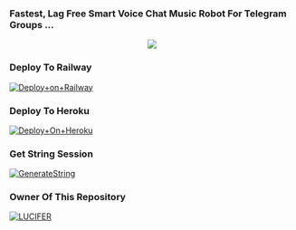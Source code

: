 ### Fastest, Lag Free Smart Voice Chat Music Robot For Telegram Groups ...


<p align="center"><a href="https://t.me/luxclub_sergio"><img src="https://telegra.ph/file/ec7fdd79d14576f06e5b2.jpg"></a></p>




### Deploy To Railway

[![Deploy+on+Railway](https://railway.app/button.svg)](https://railway.app/new/template?template=https://github.com/Uranium77/URANIUMPlayer&envs=API_ID,API_HASH,BOT_TOKEN,ALIVE_IMG,STRING_SESSION)


### Deploy To Heroku

[![Deploy+On+Heroku](https://www.herokucdn.com/deploy/button.svg)](https://heroku.com/deploy?template=https://github.com/Uranium77/URANIUMPlayer)



### Get String Session

[![GenerateString](https://img.shields.io/badge/StrinGEN_Bot-black.svg?logo=Telegram)](https://t.me/StrinGENBlueBot)


### Owner Of This Repository
[![LUCIFER](https://img.shields.io/badge/LUCIFER-black.svg?logo=Telegram)](https://t.me/LUCYY_xZz)
